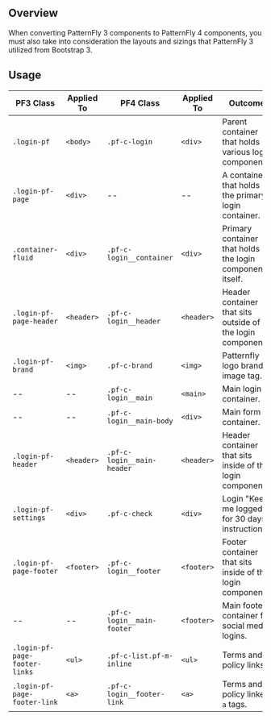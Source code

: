 ## Overview

When converting PatternFly 3 components to PatternFly 4 components, you must also take into consideration the layouts and sizings that PatternFly 3 utilized from Bootstrap 3.

## Usage

| PF3 Class | Applied To | PF4 Class | Applied To | Outcome |
| -- | -- | -- | -- | -- |
| `.login-pf` | `<body>` | `.pf-c-login` | `<div>` | Parent container that holds various login components. |
| `.login-pf-page` | `<div>` | -- | -- | A container that holds the primary login container. |
| `.container-fluid`| `<div>` | `.pf-c-login__container`| `<div>` | Primary container that holds the login component itself. |
| `.login-pf-page-header` | `<header>` |`.pf-c-login__header` | `<header>` | Header container that sits outside of the login component. |
| `.login-pf-brand`| `<img>` | `.pf-c-brand` | `<img>` | Patternfly logo brand image tag. |
| -- | -- | `.pf-c-login__main` | `<main>` | Main login container. |
| -- | -- | `.pf-c-login__main-body` | `<div>` | Main form container. |
| `.login-pf-header` | `<header>` | `.pf-c-login__main-header` | `<header>` | Header container that sits inside of the login component. |
| `.login-pf-settings`| `<div>` | `.pf-c-check` | `<div>` | Login "Keep me logged in for 30 days" instructions. |
| `.login-pf-page-footer` | `<footer>` | `.pf-c-login__footer` | `<footer>` | Footer container that sits inside of the login component |
| -- | -- | `.pf-c-login__main-footer` | `<footer>` | Main footer container for social media logins. |
| `.login-pf-page-footer-links`| `<ul>` | `.pf-c-list.pf-m-inline`| `<ul>` | Terms and policy links. |
| `.login-pf-page-footer-link`| `<a>` | `.pf-c-login__footer-link `| `<a>` | Terms and policy linked `a` tags. |

